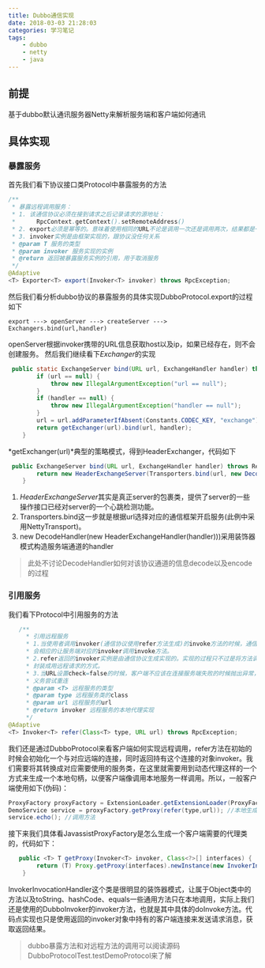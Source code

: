 ```yaml
---
title: Dubbo通信实现
date: 2018-03-03 21:28:03
categories: 学习笔记
tags:
	- dubbo
    - netty
    - java
---
```


## 前提

基于dubbo默认通讯服务器Netty来解析服务端和客户端如何通讯
<!-- more -->

## 具体实现

### 暴露服务

首先我们看下协议接口类Protocol中暴露服务的方法

```JAVA
/**
 * 暴露远程调用服务：
 * 1. 该通信协议必须在接到请求之后记录请求的源地址：
 *		RpcContext.getContext().setRemoteAddress()
 * 2. export必须是幂等的。意味着使用相同的URL不论是调用一次还是调用两次，结果都是一样的
 * 3. invoker实例是由框架实现的，跟协议没任何关系
 * @param T 服务的类型
 * @param invoker 服务实现的实例
 * @return 返回被暴露服务实例的引用，用于取消服务
 */
@Adaptive
<T> Exporter<T> export(Invoker<T> invoker) throws RpcException;
```

然后我们看分析dubbo协议的暴露服务的具体实现DubboProtocol.export的过程如下

```
export ---> openServer ---> createServer --->  Exchangers.bind(url,handler)
```

openServer根据invoker携带的URL信息获取host以及ip，如果已经存在，则不会创建服务。
然后我们继续看下*Exchanger*的实现

```JAVA
 public static ExchangeServer bind(URL url, ExchangeHandler handler) throws RemotingException {
        if (url == null) {
            throw new IllegalArgumentException("url == null");
        }
        if (handler == null) {
            throw new IllegalArgumentException("handler == null");
        }
        url = url.addParameterIfAbsent(Constants.CODEC_KEY, "exchange");
        return getExchanger(url).bind(url, handler);
    }
```

*getExchanger(url)*典型的策略模式，得到HeaderExchanger，代码如下

```JAVA
 public ExchangeServer bind(URL url, ExchangeHandler handler) throws RemotingException {
        return new HeaderExchangeServer(Transporters.bind(url, new DecodeHandler(new HeaderExchangeHandler(handler))));
    }
```

1. *HeaderExchangeServer*其实是真正server的包裹类，提供了server的一些操作接口已经对server的一个心跳检测功能。
2. Transporters.bind这一步就是根据url选择对应的通信框架开启服务(此例中采用NettyTransport)。
3. new DecodeHandler(new HeaderExchangeHandler(handler)))采用装饰器模式构造服务端通道的handler

> 此处不讨论DecodeHandler如何对该协议通道的信息decode以及encode的过程

### 引用服务

我们看下Protocol中引用服务的方法

```JAVA
   /**
     * 引用远程服务
     * 1.当使用者调用invoker(通信协议使用refer方法生成)的invoke方法的时候，通信协议
     * 会相应的让服务端对应的invoker调用invoke方法。
     * 2.refer返回的invoker实例是由通信协议生成实现的。实现的过程只不过是将方法调用的过程
     * 封装成用远程请求的方式。
     * 3.当URL设置check=false的时候，客户端不应该在连接服务端失败的时候抛出异常，并且有
     * 义务尝试重连
     * @param <T> 远程服务的类型
     * @param type 远程服务类的class
     * @param url 远程服务的url
     * @return invoker 远程服务的本地代理实现
     */
@Adaptive
<T> Invoker<T> refer(Class<T> type, URL url) throws RpcException;
```

我们还是通过DubboProtocol来看客户端如何实现远程调用，refer方法在初始的时候会初始化一个与对应远端的连接，同时返回持有这个连接的对象invoker。我们需要将其转换成对应需要使用的服务类，在这里就需要用到动态代理这样的一个方式来生成一个本地句柄，以便客户端像调用本地服务一样调用。所以，一般客户端使用如下(伪码)：

```JAVA
ProxyFactory proxyFactory = ExtensionLoader.getExtensionLoader(ProxyFactory.class).getAdaptiveExtension();
DemoService service = proxyFactory.getProxy(refer(type,url)); //本地生成代理类
service.echo(); //调用方法
```

接下来我们具体看JavassistProxyFactory是怎么生成一个客户端需要的代理类的，代码如下：

```JAVA
   public <T> T getProxy(Invoker<T> invoker, Class<?>[] interfaces) {
        return (T) Proxy.getProxy(interfaces).newInstance(new InvokerInvocationHandler(invoker));
    }
```

InvokerInvocationHandler这个类是很明显的装饰器模式，让属于Object类中的方法以及toString、hashCode、equals一些通用方法只在本地调用，实际上我们还是使用的DubboInvoker的invoker方法，也就是其中具体的doInvoke方法。代码点实现也只是使用返回的invoker对象中持有的客户端连接来发送请求消息，获取返回结果。
> dubbo暴露方法和对远程方法的调用可以阅读源码DubboProtocolTest.testDemoProtocol来了解





